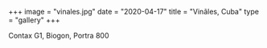 +++
image = "vinales.jpg"
date = "2020-04-17"
title = "Vinãles, Cuba"
type = "gallery"
+++

Contax G1, Biogon, Portra 800